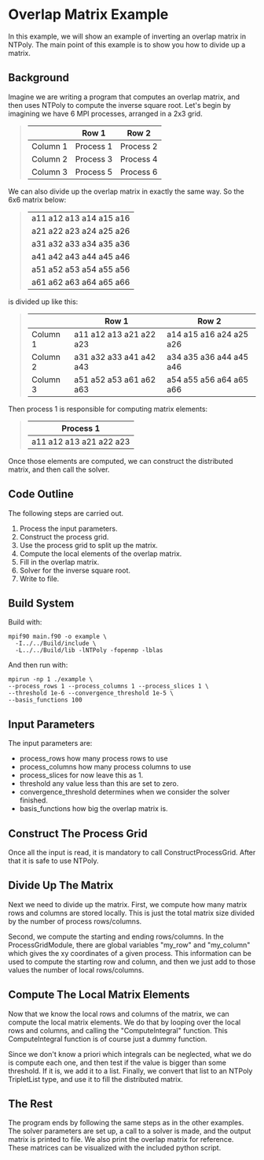 # Overlap Matrix Example
In this example, we will show an example of inverting an overlap matrix in
NTPoly. The main point of this example is to show you how to divide up
a matrix.

## Background

Imagine we are writing a program that computes an overlap matrix, and then
uses NTPoly to compute the inverse square root. Let's begin by imagining
we have 6 MPI processes, arranged in a 2x3 grid.

> |        | Row 1      | Row 2     |
> |--------| -----------| --------- |
> Column 1 | Process 1  | Process 2 |
> Column 2 | Process 3  | Process 4 |
> Column 3 | Process 5  | Process 6 |

We can also divide up the overlap matrix in exactly the same way. So
the 6x6 matrix below:

> |                         |
> |-------------------------|
> | a11 a12 a13 a14 a15 a16 |
> | a21 a22 a23 a24 a25 a26 |
> | a31 a32 a33 a34 a35 a36 |
> | a41 a42 a43 a44 a45 a46 |
> | a51 a52 a53 a54 a55 a56 |
> | a61 a62 a63 a64 a65 a66 |

is divided up like this:

> |          | Row 1                   | Row 2                   |
> |----------|-------------------------|-------------------------|
> | Column 1 | a11 a12 a13 a21 a22 a23 | a14 a15 a16 a24 a25 a26 |
> | Column 2 | a31 a32 a33 a41 a42 a43 | a34 a35 a36 a44 a45 a46 |
> | Column 3 | a51 a52 a53 a61 a62 a63 | a54 a55 a56 a64 a65 a66 |

Then process 1 is responsible for computing matrix elements:

> | Process 1               |
> |-------------------------|
> | a11 a12 a13 a21 a22 a23 |

Once those elements are computed, we can construct the distributed matrix, and
then call the solver.

## Code Outline

The following steps are carried out.
1. Process the input parameters.
2. Construct the process grid.
3. Use the process grid to split up the matrix.
4. Compute the local elements of the overlap matrix.
5. Fill in the overlap matrix.
6. Solver for the inverse square root.
7. Write to file.

## Build System

Build with:
```
mpif90 main.f90 -o example \
  -I../../Build/include \
  -L../../Build/lib -lNTPoly -fopenmp -lblas
```

And then run with:
```
mpirun -np 1 ./example \
--process_rows 1 --process_columns 1 --process_slices 1 \
--threshold 1e-6 --convergence_threshold 1e-5 \
--basis_functions 100
```

## Input Parameters

The input parameters are:
- process_rows how many process rows to use
- process_columns how many process columns to use
- process_slices for now leave this as 1.
- threshold any value less than this are set to zero.
- convergence_threshold determines when we consider the solver finished.
- basis_functions how big the overlap matrix is.

## Construct The Process Grid

Once all the input is read, it is mandatory to call ConstructProcessGrid. After
that it is safe to use NTPoly.

## Divide Up The Matrix

Next we need to divide up the matrix. First, we compute how many matrix rows
and columns are stored locally. This is just the total matrix size divided
by the number of process rows/columns.

Second, we compute the starting and ending rows/columns. In the ProcessGridModule,
there are global variables "my_row" and "my_column" which gives the xy coordinates
of a given process. This information can be used to compute the starting row
and column, and then we just add to those values the number of local rows/columns.

## Compute The Local Matrix Elements

Now that we know the local rows and columns of the matrix, we can compute
the local matrix elements. We do that by looping over the local rows and columns,
and calling the "ComputeIntegral" function. This ComputeIntegral function is of
course just a dummy function.

Since we don't know a priori which integrals can be neglected, what we do is
compute each one, and then test if the value is bigger than some threshold.
If it is, we add it to a list.  Finally, we convert that list to an NTPoly
TripletList type, and use it to fill the distributed matrix.

## The Rest

The program ends by following the same steps as in the other examples. The
solver parameters are set up, a call to a solver is made, and the output
matrix is printed to file. We also print the overlap matrix for reference.
These matrices can be visualized with the included python script.
